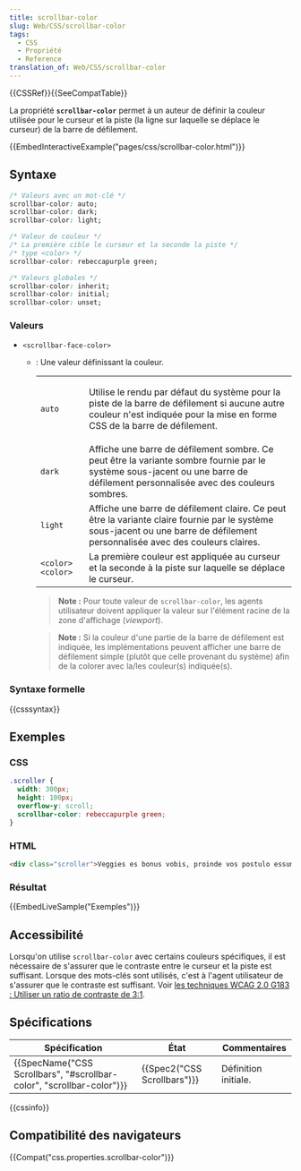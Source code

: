 ```yaml
---
title: scrollbar-color
slug: Web/CSS/scrollbar-color
tags:
  - CSS
  - Propriété
  - Reference
translation_of: Web/CSS/scrollbar-color
---
```

{{CSSRef}}{{SeeCompatTable}}

La propriété **`scrollbar-color`** permet à un auteur de définir la couleur utilisée pour le curseur et la piste (la ligne sur laquelle se déplace le curseur) de la barre de défilement.

{{EmbedInteractiveExample("pages/css/scrollbar-color.html")}}

## Syntaxe

```css
/* Valeurs avec un mot-clé */
scrollbar-color: auto;
scrollbar-color: dark;
scrollbar-color: light;

/* Valeur de couleur */
/* La première cible le curseur et la seconde la piste */
/* type <color> */
scrollbar-color: rebeccapurple green;

/* Valeurs globales */
scrollbar-color: inherit;
scrollbar-color: initial;
scrollbar-color: unset;
```

### Valeurs

- `<scrollbar-face-color>`

  - : Une valeur définissant la couleur.

    <table class="standard-table">
      <tbody>
        <tr>
          <td><code>auto</code></td>
          <td>
            <p>
              Utilise le rendu par défaut du système pour la piste de la barre de
              défilement si aucune autre couleur n'est indiquée pour la mise en
              forme CSS de la barre de défilement.
            </p>
          </td>
        </tr>
        <tr>
          <td><code>dark</code></td>
          <td>
            Affiche une barre de défilement sombre. Ce peut être la variante sombre
            fournie par le système sous-jacent ou une barre de défilement
            personnalisée avec des couleurs sombres.
          </td>
        </tr>
        <tr>
          <td><code>light</code></td>
          <td>
            Affiche une barre de défilement claire. Ce peut être la variante claire
            fournie par le système sous-jacent ou une barre de défilement
            personnalisée avec des couleurs claires.
          </td>
        </tr>
        <tr>
          <td><code>&#x3C;color> &#x3C;color></code></td>
          <td>
            La première couleur est appliquée au curseur et la seconde à la piste
            sur laquelle se déplace le curseur.
          </td>
        </tr>
      </tbody>
    </table>

    > **Note :** Pour toute valeur de `scrollbar-color`, les agents utilisateur doivent appliquer la valeur sur l'élément racine de la zone d'affichage (_viewport_).

    > **Note :** Si la couleur d'une partie de la barre de défilement est indiquée, les implémentations peuvent afficher une barre de défilement simple (plutôt que celle provenant du système) afin de la colorer avec la/les couleur(s) indiquée(s).

### Syntaxe formelle

{{csssyntax}}

## Exemples

### CSS

```css
.scroller {
  width: 300px;
  height: 100px;
  overflow-y: scroll;
  scrollbar-color: rebeccapurple green;
}
```

### HTML

```html
<div class="scroller">Veggies es bonus vobis, proinde vos postulo essum magis kohlrabi welsh onion daikon amaranth tatsoi tomatillo melon azuki bean garlic. Gumbo beet greens corn soko endive gumbo gourd. Parsley shallot courgette tatsoi pea sprouts fava bean collard greens dandelion okra wakame tomato. Dandelion cucumber earthnut pea peanut soko zucchini.</div>
```

### Résultat

{{EmbedLiveSample("Exemples")}}

## Accessibilité

Lorsqu'on utilise `scrollbar-color` avec certains couleurs spécifiques, il est nécessaire de s'assurer que le contraste entre le curseur et la piste est suffisant. Lorsque des mots-clés sont utilisés, c'est à l'agent utilisateur de s'assurer que le contraste est suffisant. Voir [les techniques WCAG 2.0 G183 : Utiliser un ratio de contraste de 3:1](https://www.w3.org/TR/WCAG20-TECHS/G183.html).

## Spécifications

| Spécification                                                                                | État                                 | Commentaires         |
| -------------------------------------------------------------------------------------------- | ------------------------------------ | -------------------- |
| {{SpecName("CSS Scrollbars", "#scrollbar-color", "scrollbar-color")}} | {{Spec2("CSS Scrollbars")}} | Définition initiale. |

{{cssinfo}}

## Compatibilité des navigateurs

{{Compat("css.properties.scrollbar-color")}}
